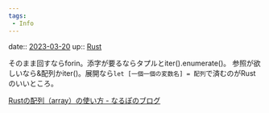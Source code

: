```yaml
---
tags:
 - Info
---
```


date:: [2023-03-20](/Daily_Note/2023-03-20.md)
up:: [Rust](../Bar/Program/Rust.md)

そのまま回すならforin。添字が要るならタプルとiter().enumerate()。
参照が欲しいなら&配列かiter()。展開なら`let [一個一個の変数名] = 配列`で済むのがRustのいいところ。

[Rustの配列（array）の使い方 - なるぽのブログ](https://yu-nix.com/archives/rust-array/#%E9%85%8D%E5%88%97%E3%81%AE%E6%B7%BB%E3%81%88%E5%AD%97%E3%81%A8%E8%A6%81%E7%B4%A0%E3%82%92for%E6%96%87%E3%81%A7%E4%B8%80%E7%B7%92%E3%81%AB%E5%8F%96%E3%82%8A%E5%87%BA%E3%81%99)
